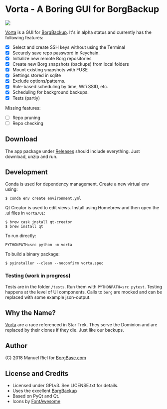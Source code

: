 # Vorta - A Boring GUI for BorgBackup

![](https://files.qmax.us/vorta-screencast-2.gif)

[Vorta](http://memory-alpha.wikia.com/wiki/Vorta) is a GUI for [BorgBackup](https://borgbackup.readthedocs.io). It's in alpha status and currently has the following features:

- [x] Select and create SSH keys without using the Terminal
- [x] Securely save repo password in Keychain.
- [x] Initialize new remote Borg repositories
- [x] Create new Borg snapshots (backups) from local folders
- [x] Mount existing snapshots with FUSE
- [x] Settings stored in sqlite
- [x] Exclude options/patterns.
- [x] Rule-based scheduling by time, Wifi SSID, etc.
- [x] Scheduling for background backups.
- [x] Tests (partly)

Missing features:

- [ ] Repo pruning
- [ ] Repo checking

## Download
The app package under [Releases](https://github.com/borgbase/vorta/releases) should include everything. Just download, unzip and run.

## Development
Conda is used for dependency management. Create a new virtual env using:
```
$ conda env create environment.yml
```

Qt Creator is used to edit views. Install using Homebrew and then open the .ui files in `vorta/UI`:
```
$ brew cask install qt-creator
$ brew install qt
```

To run directly:
```
PYTHONPATH=src python -m vorta
```

To build a binary package:
```
$ pyinstaller --clean --noconfirm vorta.spec 
```

### Testing (work in progress)
Tests are in the folder `/tests`. Run them with `PYTHONPATH=src pytest`. Testing happens at the level of UI components. Calls to `borg` are mocked and can be replaced with some example json-output.


## Why the Name?
[Vorta](http://memory-alpha.wikia.com/wiki/Vorta) are a race referenced in Star Trek. They serve the Dominion and are replaced by their clones if they die. Just like our backups.

## Author
(C) 2018 Manuel Riel for [BorgBase.com](https://www.borgbase.com)

## License and Credits
- Licensed under GPLv3. See LICENSE.txt for details.
- Uses the excellent [BorgBackup](https://www.borgbackup.org)
- Based on PyQt and Qt.
- Icons by [FontAwesome](https://fontawesome.com)
